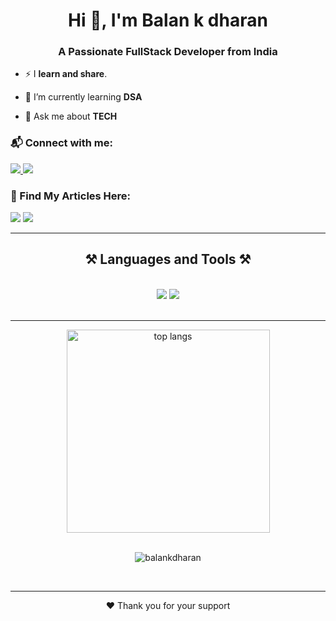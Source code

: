 <h1 align="center">Hi 👋, I'm Balan k dharan</h1>
<h3 align="center">A Passionate FullStack Developer from India  </h3>

<div align="left">
  
- ⚡ I  **learn and share**.
 
- 🌱 I’m currently learning **DSA**
 
- 💬 Ask me about **TECH**

 </div>
 <h3 align="left"> 📬 Connect with me: </h3>
 
 <div align="left"> 
   
  <a href="https://www.linkedin.com/in/balankdharan" target="_blank">
    <img src="https://img.shields.io/badge/LinkedIn-0077B5?style=for-the-badge&logo=linkedin&logoColor=white" target="_blank" />
  </a>
  
  <a href="mailto:balankdharan@gmail.com">
    <img src="https://img.shields.io/badge/Gmail-333333?style=for-the-badge&logo=gmail&logoColor=red" />
  </a>
  
</div>

 <h3 align="left"> 📝 Find My Articles Here: </h3>

[<img src="https://img.shields.io/badge/Medium-1D6C1B?style=for-the-badge&logo=medium&logoColor=white" />](https://medium.com/@balankdharan) [<img src="https://img.shields.io/badge/dev.to-0A0A0A?style=for-the-badge&logo=devdotto&logoColor=white" />](https://dev.to/dharan)

 

 

  
 <hr/>
 
<h2 align="center">⚒️ Languages and Tools ⚒️</h2>
<br/>
<div align="center">
    <img src="https://skillicons.dev/icons?i=react,bootstrap,mui,html,css,vscode,github,figma,tailwind,git,javascript" />
    <img src="https://skillicons.dev/icons?i=nodejs,python,typescript,express,firebase,mongodb,aws,flask,postgres,nextjs,mysql,nginx" /><br>
</div>

<br/>
<hr/>
 

<div align="center">
<div>
  <img width=325 align="center" src="https://github-readme-stats-salesp07.vercel.app/api/top-langs/?username=balankdharan&hide=HTML&langs_count=8&layout=compact&theme=react&border_radius=10&size_weight=0.5&count_weight=0.5&exclude_repo=github-readme-stats" alt="top langs" />
</div>

<br/>

<p><img align="center" src="https://github-readme-streak-stats.herokuapp.com/?user=balankdharan&" alt="balankdharan" /></p>
</div>
<br/>
<hr/>
<p align="center">
  ❤️ Thank you for your support
</p>

<br/>

